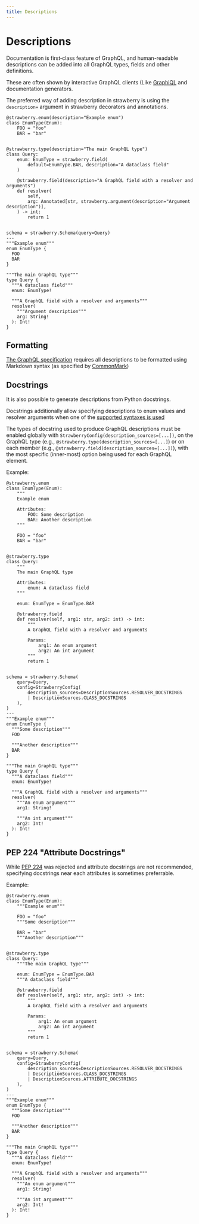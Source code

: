 ```yaml
---
title: Descriptions
---
```


# Descriptions

Documentation is first‐class feature of GraphQL, and human-readable
descriptions can be added into all GraphQL types, fields and
other definitions.

These are often shown by interactive GraphQL clients (Like
[GraphiQL](https://github.com/graphql/graphiql) and documentation generators.

The preferred way of adding description in strawberry is using the
`description=` argument in strawberry decorators and annotations.

```python+schema
@strawberry.enum(description="Example enum")
class EnumType(Enum):
    FOO = "foo"
    BAR = "bar"


@strawberry.type(description="The main GraphQL type")
class Query:
    enum: EnumType = strawberry.field(
        default=EnumType.BAR, description="A dataclass field"
    )

    @strawberry.field(description="A GraphQL field with a resolver and arguments")
    def resolver(
        self,
        arg: Annotated[str, strawberry.argument(description="Argument description")],
    ) -> int:
        return 1


schema = strawberry.Schema(query=Query)
---
"""Example enum"""
enum EnumType {
  FOO
  BAR
}

"""The main GraphQL type"""
type Query {
  """A dataclass field"""
  enum: EnumType!

  """A GraphQL field with a resolver and arguments"""
  resolver(
    """Argument description"""
    arg: String!
  ): Int!
}
```

## Formatting

[The GraphQL specification](https://spec.graphql.org/June2018/#sec-Descriptions)
requires all descriptions to be formatted using Markdown syntax (as specified by
[CommonMark](http://commonmark.org/))

## Docstrings

It is also possible to generate descriptions from Python docstrings.

Docstrings additionally allow specifying descriptions to enum values and resolver arguments when
one of the [supported syntaxes is used](https://pypi.org/project/docstring-parser/)

<Note>

The types of docstring used to produce GraphQL descriptions must be enabled globally with `StrawberryConfig(description_sources=[...])`, on the GraphQL type (e.g., `@strawberry.type(description_sources=[...]`) or on each member (e.g., `@strawberry.field(description_sources=[...])`), with the most specific (inner-most) option being used for each GraphQL element.

</Note>

Example:

```python+schema
@strawberry.enum
class EnumType(Enum):
    """
    Example enum

    Attributes:
        FOO: Some description
        BAR: Another description
    """

    FOO = "foo"
    BAR = "bar"


@strawberry.type
class Query:
    """
    The main GraphQL type

    Attributes:
        enum: A dataclass field
    """

    enum: EnumType = EnumType.BAR

    @strawberry.field
    def resolver(self, arg1: str, arg2: int) -> int:
        """
        A GraphQL field with a resolver and arguments

        Params:
            arg1: An enum argument
            arg2: An int argument
        """
        return 1


schema = strawberry.Schema(
    query=Query,
    config=StrawberryConfig(
        description_sources=DescriptionSources.RESOLVER_DOCSTRINGS
        | DescriptionSources.CLASS_DOCSTRINGS
    ),
)
---
"""Example enum"""
enum EnumType {
  """Some description"""
  FOO

  """Another description"""
  BAR
}

"""The main GraphQL type"""
type Query {
  """A dataclass field"""
  enum: EnumType!

  """A GraphQL field with a resolver and arguments"""
  resolver(
    """An enum argument"""
    arg1: String!

    """An int argument"""
    arg2: Int!
  ): Int!
}
```

## PEP 224 "Attribute Docstrings"

While [PEP 224](https://peps.python.org/pep-0224/) was rejected and attribute
docstrings are not recommended, specifying docstrings near each attributes
is sometimes preferrable.

Example:

```python+schema
@strawberry.enum
class EnumType(Enum):
    """Example enum"""

    FOO = "foo"
    """Some description"""

    BAR = "bar"
    """Another description"""


@strawberry.type
class Query:
    """The main GraphQL type"""

    enum: EnumType = EnumType.BAR
    """A dataclass field"""

    @strawberry.field
    def resolver(self, arg1: str, arg2: int) -> int:
        """
        A GraphQL field with a resolver and arguments

        Params:
            arg1: An enum argument
            arg2: An int argument
        """
        return 1


schema = strawberry.Schema(
    query=Query,
    config=StrawberryConfig(
        description_sources=DescriptionSources.RESOLVER_DOCSTRINGS
        | DescriptionSources.CLASS_DOCSTRINGS
        | DescriptionSources.ATTRIBUTE_DOCSTRINGS
    ),
)
---
"""Example enum"""
enum EnumType {
  """Some description"""
  FOO

  """Another description"""
  BAR
}

"""The main GraphQL type"""
type Query {
  """A dataclass field"""
  enum: EnumType!

  """A GraphQL field with a resolver and arguments"""
  resolver(
    """An enum argument"""
    arg1: String!

    """An int argument"""
    arg2: Int!
  ): Int!
}
```
